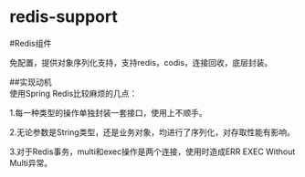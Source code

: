 # redis-support
#Redis组件  

免配置，提供对象序列化支持，支持redis，codis，连接回收，底层封装。  

##实现动机  
使用Spring Redis比较麻烦的几点：  

1.每一种类型的操作单独封装一套接口，使用上不顺手。  

2.无论参数是String类型，还是业务对象，均进行了序列化，对存取性能有影响。  

3.对于Redis事务，multi和exec操作是两个连接，使用时造成ERR EXEC Without Multi异常。
